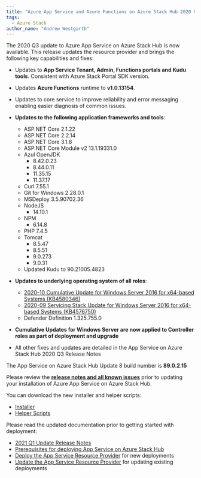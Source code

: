 ```yaml
---
title: "Azure App Service and Azure Functions on Azure Stack Hub 2020 Q3 Released"
tags: 
  - Azure Stack
author_name: "Andrew Westgarth"
---
```


The 2020 Q3 update to Azure App Service on Azure Stack Hub is now available. This release updates the resource provider and brings the following key capabilities and fixes:

- Updates to **App Service Tenant, Admin, Functions portals and Kudu tools**. Consistent with Azure Stack Portal SDK version.
- Updates **Azure Functions** runtime to **v1.0.13154**.
- Updates to core service to improve reliability and error messaging enabling easier diagnosis of common issues.
- **Updates to the following application frameworks and tools**:
  - ASP.NET Core 2.1.22
  - ASP.NET Core 2.2.14
  - ASP.NET Core 3.1.8
  - ASP.NET Core Module v2 13.1.19331.0
  - Azul OpenJDK
    - 8.42.0.23
    - 8.44.0.11
    - 11.35.15
    - 11.37.17
  - Curl 7.55.1
  - Git for Windows 2.28.0.1
  - MSDeploy 3.5.90702.36
  - NodeJS
    - 14.10.1
  - NPM
    - 6.14.8
  - PHP 7.4.5
  - Tomcat
    - 8.5.47
    - 8.5.51
    - 9.0.273
    - 9.0.31
  - Updated Kudu to 90.21005.4823
  
- **Updates to underlying operating system of all roles**:
  - [2020-10 Cumulative Update for Windows Server 2016 for x64-based Systems (KB4580346)](https://support.microsoft.com/help/4580346)
  - [2020-09 Servicing Stack Update for Windows Server 2016 for x64-based Systems (KB4576750)](https://support.microsoft.com/help/4576750)
  - Defender Definition 1.325.755.0

- **Cumulative Updates for Windows Server are now applied to Controller roles as part of deployment and upgrade**

- All other fixes and updates are detailed in the App Service on Azure Stack Hub 2020 Q3 Release Notes

The App Service on Azure Stack Hub Update 8 build number is **89.0.2.15**

Please review the [**release notes and all known issues**](https://docs.microsoft.com/azure-stack/operator/app-service-release-notes-2020-q3) prior to updating your installation of Azure App Service on Azure Stack Hub.

You can download the new installer and helper scripts:

- [Installer](https://aka.ms/appsvcupdateq3installer)
- [Helper Scripts](https://aka.ms/appsvconmashelpers)

Please read the updated documentation prior to getting started with deployment:

- [2021 Q1 Update Release Notes](https://docs.microsoft.com/azure-stack/operator/app-service-release-notes-2020-q3)
- [Prerequisites for deploying App Service on Azure Stack Hub](https://docs.microsoft.com/azure-stack/operator/azure-stack-app-service-before-you-get-started)
- [Deploy the App Service Resource Provider](https://docs.microsoft.com/azure-stack/operator/azure-stack-app-service-deploy) for new deployments
- [Update the App Service Resource Provider](https://docs.microsoft.com/azure-stack/operator/azure-stack-app-service-update) for updating existing deployments
